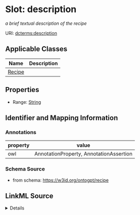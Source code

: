 # Slot: description
_a brief textual description of the recipe_


URI: [dcterms:description](http://purl.org/dc/terms/description)



<!-- no inheritance hierarchy -->




## Applicable Classes

| Name | Description |
| --- | --- |
[Recipe](Recipe.md) | 






## Properties

* Range: [String](String.md)







## Identifier and Mapping Information





### Annotations

| property | value |
| --- | --- |
| owl | AnnotationProperty, AnnotationAssertion |



### Schema Source


* from schema: https://w3id.org/ontogpt/recipe




## LinkML Source

<details>
```yaml
name: description
annotations:
  owl:
    tag: owl
    value: AnnotationProperty, AnnotationAssertion
description: a brief textual description of the recipe
from_schema: https://w3id.org/ontogpt/recipe
rank: 1000
slot_uri: dcterms:description
alias: description
owner: Recipe
domain_of:
- Recipe
range: string

```
</details>